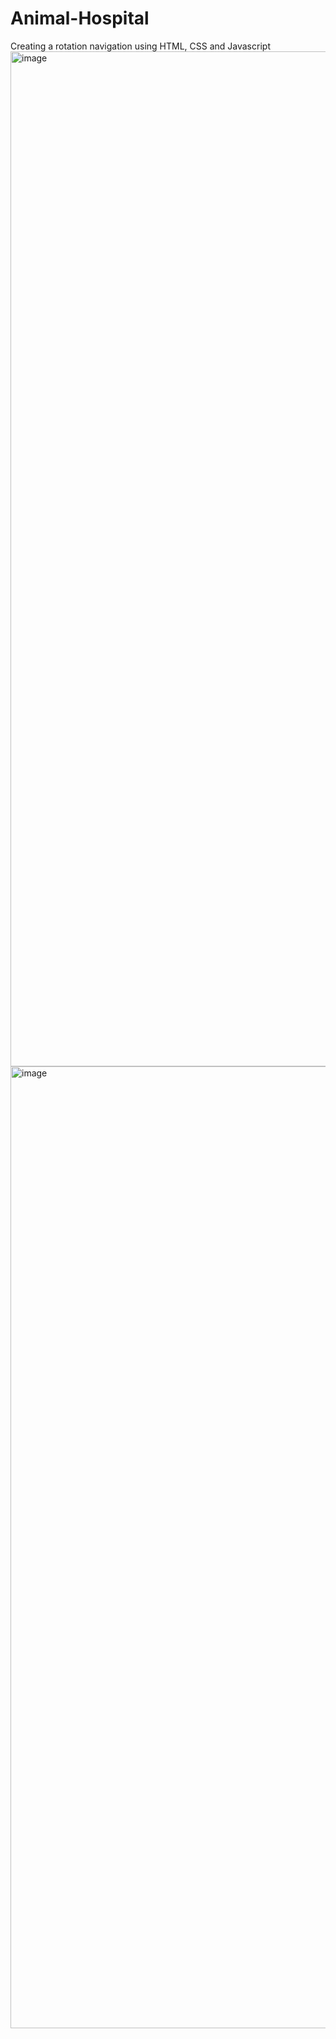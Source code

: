 # Animal-Hospital
Creating a rotation navigation using HTML, CSS and Javascript
<img width="1624" alt="image" src="https://github.com/turgutguvenc/Animal-Hospital/assets/63226091/4eab26ea-d824-49f8-a9e1-838217de6506">
<img width="1539" alt="image" src="https://github.com/turgutguvenc/Animal-Hospital/assets/63226091/4011ee56-9d6d-4e13-98b1-43a31a443099">


